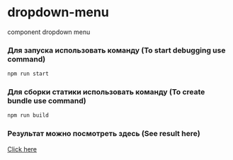 # dropdown-menu
component dropdown menu


### Для запуска использовать команду (To start debugging use command)

```bash
npm run start
```

### Для сборки статики использовать команду (To create bundle use command)

```bash
npm run build
```

### Результат можно посмотреть здесь (See result here)

[Click here](https://roclimber1.github.io)
